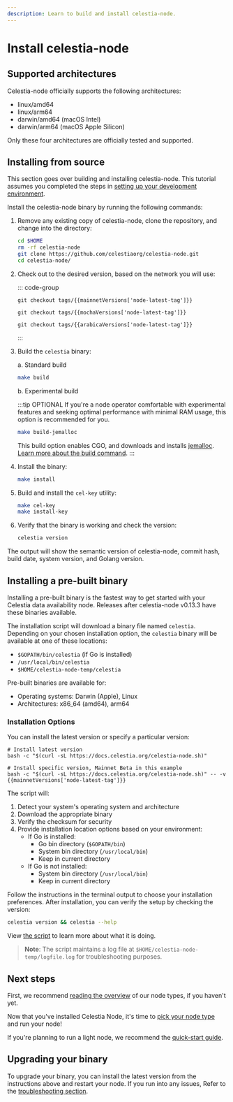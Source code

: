 ```yaml
---
description: Learn to build and install celestia-node.
---
```


# Install celestia-node

<!-- markdownlint-disable MD033 -->
<script setup>
import constants from '/.vitepress/constants/constants.js'
import arabicaVersions from '/.vitepress/constants/arabica_versions.js'
import mochaVersions from '/.vitepress/constants/mocha_versions.js'
import mainnetVersions from '/.vitepress/constants/mainnet_versions.js'
</script>

## Supported architectures

Celestia-node officially supports the following architectures:

- linux/amd64
- linux/arm64
- darwin/amd64 (macOS Intel)
- darwin/arm64 (macOS Apple Silicon)

Only these four architectures are officially tested and supported.

## Installing from source

This section goes over building and installing celestia-node. This
tutorial assumes you completed the steps in
[setting up your development environment](/how-to-guides/environment.md).

Install the celestia-node binary by running the following
commands:

1. Remove any existing copy of celestia-node, clone the repository,
   and change into the directory:

   ```bash
   cd $HOME
   rm -rf celestia-node
   git clone https://github.com/celestiaorg/celestia-node.git
   cd celestia-node/
   ```

2. Check out to the desired version, based on the network you will use:

   ::: code-group

   ```bash-vue [Mainnet Beta]
   git checkout tags/{{mainnetVersions['node-latest-tag']}}
   ```

   ```bash-vue [Mocha]
   git checkout tags/{{mochaVersions['node-latest-tag']}}
   ```

   ```bash-vue [Arabica]
   git checkout tags/{{arabicaVersions['node-latest-tag']}}
   ```

   :::

3. Build the `celestia` binary:

   a. Standard build

   ```bash
   make build
   ```

   b. Experimental build

   :::tip OPTIONAL
   If you're a node operator comfortable with experimental features and
   seeking optimal performance with minimal RAM usage, this option is
   recommended for you.

   ```bash
   make build-jemalloc
   ```

   This build option enables CGO, and downloads and installs
   [jemalloc](https://jemalloc.net/).
   [Learn more about the build command](https://github.com/celestiaorg/celestia-node/releases/tag/v0.12.1#:~:text=%F0%9F%8F%97%EF%B8%8F-,New%20build%20option,-%3A%20Makefile%20now%20has).
   :::

4. Install the binary:

   ```bash
   make install
   ```

5. Build and install the `cel-key` utility:

   ```bash
   make cel-key
   make install-key
   ```

6. Verify that the binary is working and check the version:

   ```bash
   celestia version
   ```

The output will show the semantic version of celestia-node,
commit hash, build date, system version, and Golang version.

## Installing a pre-built binary

Installing a pre-built binary is the fastest way to get started with your Celestia data availability node. Releases after celestia-node v0.13.3 have these binaries available.

The installation script will download a binary file named `celestia`. Depending on your chosen installation option, the `celestia` binary will be available at one of these locations:
- `$GOPATH/bin/celestia` (if Go is installed)
- `/usr/local/bin/celestia`
- `$HOME/celestia-node-temp/celestia`

Pre-built binaries are available for:
- Operating systems: Darwin (Apple), Linux
- Architectures: x86_64 (amd64), arm64

### Installation Options

You can install the latest version or specify a particular version:

```bash-vue
# Install latest version
bash -c "$(curl -sL https://docs.celestia.org/celestia-node.sh)"

# Install specific version, Mainnet Beta in this example
bash -c "$(curl -sL https://docs.celestia.org/celestia-node.sh)" -- -v {{mainnetVersions['node-latest-tag']}}
```

The script will:
1. Detect your system's operating system and architecture
2. Download the appropriate binary
3. Verify the checksum for security
4. Provide installation location options based on your environment:
   - If Go is installed:
     - Go bin directory (`$GOPATH/bin`)
     - System bin directory (`/usr/local/bin`)
     - Keep in current directory
   - If Go is not installed:
     - System bin directory (`/usr/local/bin`)
     - Keep in current directory

Follow the instructions in the terminal output to choose your installation preferences. After installation, you can verify the setup by checking the version:

```bash
celestia version && celestia --help
```

View [the script](https://github.com/celestiaorg/docs/tree/main/public/celestia-node.sh) to learn more about what it is doing.

> **Note**: The script maintains a log file at `$HOME/celestia-node-temp/logfile.log` for troubleshooting purposes.

## Next steps

First, we recommend [reading the overview](/how-to-guides/nodes-overview.md)
of our node types, if you haven't yet.

Now that you've installed Celestia Node, it's time to
[pick your node type](/how-to-guides/decide-node.md) and run your node!

If you're planning to run a light node,
we recommend the [quick-start guide](/how-to-guides/quick-start.md).

## Upgrading your binary

To upgrade your binary, you can install the latest version from the
instructions above and restart your node. If you run into any issues,
Refer to the [troubleshooting section](/how-to-guides/celestia-node-troubleshooting.md).
